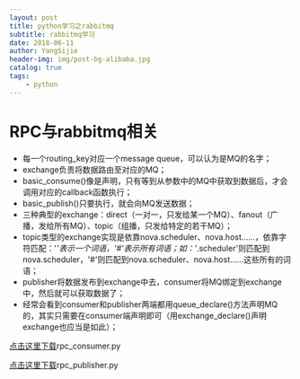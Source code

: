 ```yaml
--- 
layout: post
title: python学习之rabbitmq
subtitle: rabbitmq学习
date: 2018-06-11
author: YangSijie
header-img: img/post-bg-alibaba.jpg
catalog: true
tags:
    - python
---
```


# RPC与rabbitmq相关

- 每一个routing_key对应一个message queue，可以认为是MQ的名字；
- exchange负责将数据路由至对应的MQ；
- basic_consume()像是声明，只有等到从参数中的MQ中获取到数据后，才会调用对应的callback函数执行；
- basic_publish()只要执行，就会向MQ发送数据；
- 三种典型的exchange：direct（一对一，只发给某一个MQ）、fanout（广播，发给所有MQ）、topic（组播，只发给特定的若干MQ）；
- topic类型的exchange实现是依靠nova.scheduler、nova.host……，依靠字符匹配：'*'表示一个词语，'#'表示所有词语；如：'*.scheduler'则匹配到nova.scheduler，'#'则匹配到nova.scheduler、nova.host……这些所有的词语；
- publisher将数据发布到exchange中去，consumer将MQ绑定到exchange中，然后就可以获取数据了；
- 经常会看到consumer和publisher两端都用queue_declare()方法声明MQ的，其实只需要在consumer端声明即可（用exchange_declare()声明exchange也应当是如此）；

[点击这里下载](ftp://207.148.67.29/rpc_consumer.py)rpc_consumer.py

[点击这里下载](ftp://207.148.67.29/rpc_publisher.py)rpc_publisher.py